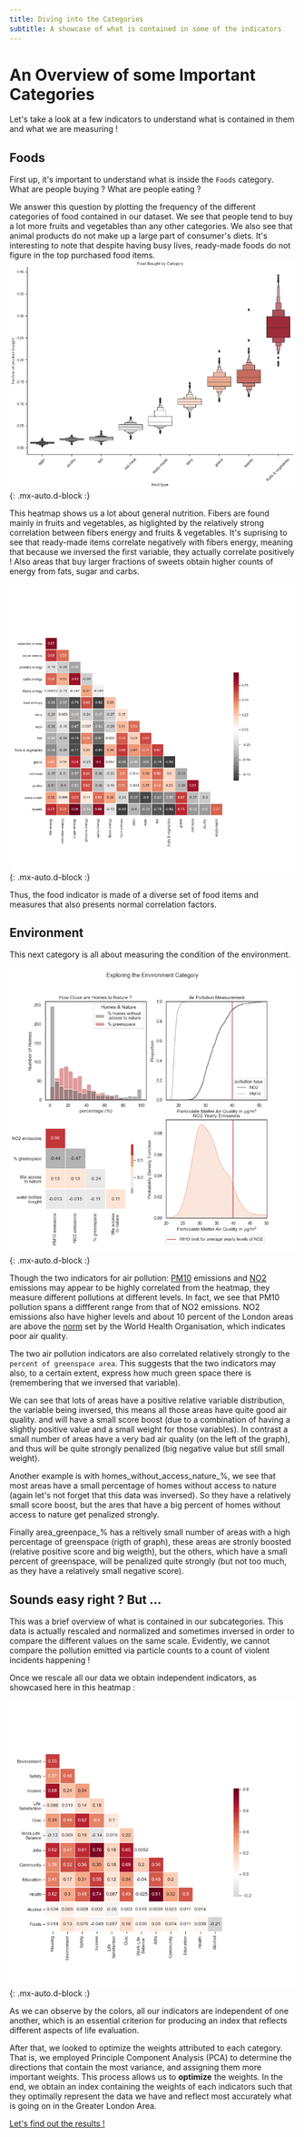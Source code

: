 ```yaml
---
title: Diving into the Categories 
subtitle: A showcase of what is contained in some of the indicators
---
```


# An Overview of some Important Categories

Let's take a look at a few indicators to understand what is contained in them and what we are measuring !

## Foods 

First up, it's important to understand what is inside the `Foods` category. What are people buying ? What are people eating ? 

We answer this question by plotting the frequency of the different categories of food contained in our dataset. We see that people tend to buy a lot more fruits and vegetables than any other categories. We also see that animal products do not make up a large part of consumer's diets. It's interesting to note that despite having busy lives, ready-made foods do not figure in the top purchased food items.  
![foods_dist](./assets/img/exploring_foods.png){: .mx-auto.d-block :}

This heatmap shows us a lot about general nutrition. Fibers are found mainly in fruits and vegetables, as higlighted by the relatively strong correlation between fibers energy and fruits & vegetables. It's suprising to see that ready-made items correlate negatively with fibers energy, meaning that because we inversed the first variable, they actually correlate positively ! Also areas that buy larger fractions of sweets obtain higher counts of energy from fats, sugar and carbs.

![foods](./assets/img/foods_correlation.png){: .mx-auto.d-block :}

Thus, the food indicator is made of a diverse set of food items and measures that also presents normal correlation factors.

## Environment 

This next category is all about measuring the condition of the environment.

![env](./assets/img/exploring_env.png){: .mx-auto.d-block :}

Though the two indicators for air pollution: [PM10](https://www.eea.europa.eu/data-and-maps/indicators/emissions-of-primary-particles-and-5/assessment-3)  emissions and [NO2](https://www.epa.gov/no2-pollution#:~:text=NO2%20primarily%20gets%20in,%2C%20and%20off%2Droad%20equipment) emissions may appear to be highly correlated from the heatmap, they measure different pollutions at different levels. In fact, we see that PM10 pollution spans a diffferent range from that of NO2 emissions. NO2 emissions also have higher levels and about 10 percent of the London areas are above the [norm](https://www.who.int/news-room/fact-sheets/detail/ambient-(outdoor)-air-quality-and-health) set by the World Health Organisation, which indicates poor air quality. 

The two air pollution indicators are also correlated relatively strongly to the `percent of greenspace area`. This suggests that the two indicators may also, to a certain extent, express how much green space there is (remembering that we inversed that variable). 

We can see that lots of areas have a positive relative variable distribution, the variable being inversed, this means all those areas have quite good air quality. and will have a small score boost (due to a combination of having a slightly positive value and a small weight for those variables). In contrast a small number of areas have a very bad air quality (on the left of the graph), and thus will be quite strongly penalized (big negative value but still small weight).

Another example is with homes_without_access_nature_%, we see that most areas have a small percentage of homes without access to nature (again let's not forget that this data was inversed). So they have a relatively small score boost, but the ares that have a big percent of homes without access to nature get penalized strongly.

Finally area_greenpace_% has a reltively small number of areas with a high percentage of greenspace (rigth of graph), these areas are stronly boosted (relative positive score and big weigth), but the others, which have a small percent of greenspace, will be penalized quite strongly (but not too much, as they have a relatively small negative score).

## Sounds easy right ? But ... 

This was a brief overview of what is contained in our subcategories. This data is actually rescaled and normalized and sometimes inversed in order to compare the different values on the same scale. Evidently, we cannot compare the pollution emitted via particle counts to a count of violent incidents happening ! 

Once we rescale all our data we obtain independent indicators, as showcased here in this heatmap :

![indicators](./assets/img/ALDI_correlations.png){: .mx-auto.d-block :}

As we can observe by the colors, all our indicators are independent of one another, which is an essential criterion for producing an index that reflects different aspects of life evaluation. 

After that, we looked to optimize the weights attributed to each category. That is, we employed Principle Component Analysis (PCA) to determine the directions that contain the most variance, and assigning them more important weights. This process allows us to **optimize** the weights. In the end, we obtain an index containing the weights of each indicators such that they optimally represent the data we have and reflect most accurately what is going on in the Greater London Area. 

[Let's find out the results !](https://charlyneburki.github.io/The-ALDI/map/) 

